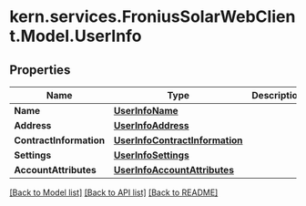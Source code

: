 # kern.services.FroniusSolarWebClient.Model.UserInfo

## Properties

Name | Type | Description | Notes
------------ | ------------- | ------------- | -------------
**Name** | [**UserInfoName**](UserInfoName.md) |  | [optional] 
**Address** | [**UserInfoAddress**](UserInfoAddress.md) |  | [optional] 
**ContractInformation** | [**UserInfoContractInformation**](UserInfoContractInformation.md) |  | [optional] 
**Settings** | [**UserInfoSettings**](UserInfoSettings.md) |  | [optional] 
**AccountAttributes** | [**UserInfoAccountAttributes**](UserInfoAccountAttributes.md) |  | [optional] 

[[Back to Model list]](../README.md#documentation-for-models) [[Back to API list]](../README.md#documentation-for-api-endpoints) [[Back to README]](../README.md)

